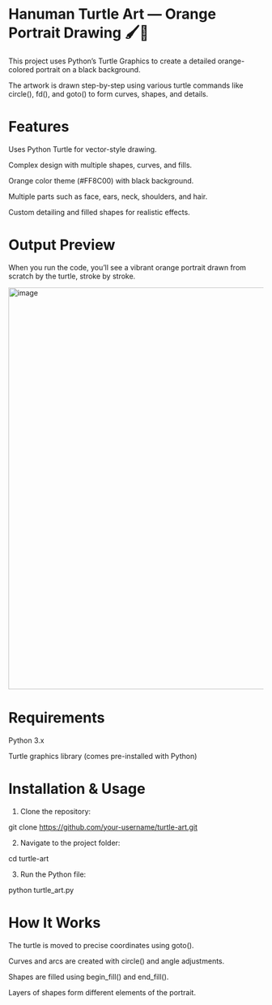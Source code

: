 # Hanuman Turtle Art — Orange Portrait Drawing 🖌️🐢
This project uses Python’s Turtle Graphics to create a detailed orange-colored portrait on a black background.

The artwork is drawn step-by-step using various turtle commands like circle(), fd(), and goto() to form curves, shapes, and details.

# Features
Uses Python Turtle for vector-style drawing.

Complex design with multiple shapes, curves, and fills.

Orange color theme (#FF8C00) with black background.

Multiple parts such as face, ears, neck, shoulders, and hair.

Custom detailing and filled shapes for realistic effects.

# Output Preview
When you run the code, you’ll see a vibrant orange portrait drawn from scratch by the turtle, stroke by stroke.

<img width="947" height="792" alt="image" src="https://github.com/user-attachments/assets/62cda804-8d27-4b22-a8d6-bffb58d62a06" />


# Requirements
Python 3.x

Turtle graphics library (comes pre-installed with Python)

# Installation & Usage
1. Clone the repository:

git clone https://github.com/your-username/turtle-art.git

2. Navigate to the project folder:

cd turtle-art

3. Run the Python file:

python turtle_art.py

# How It Works
The turtle is moved to precise coordinates using goto().

Curves and arcs are created with circle() and angle adjustments.

Shapes are filled using begin_fill() and end_fill().

Layers of shapes form different elements of the portrait.
